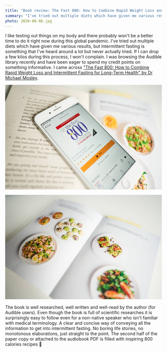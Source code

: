 ```yaml
---
title: "Book review: The Fast 800: How to Combine Rapid Weight Loss and Intermittent Fasting for Long-Term Health by Dr Michael Mosley"
summary: "I've tried out multiple diets which have given me various results, but intermittent fasting is something that I've heard around a lot but never actually tried. I was browsing the Audible library recently and have been eager to spend my credit points on something informative. I came across \"The Fast 800: How to Combine Rapid Weight Loss and Intermittent Fasting for Long-Term Health\" by Dr Michael Mosley."
photo: 2020-08-06.jpg
---
```


I like testing out things on my body and there probably won't be a better time to do it right now during this global pandemic. I've tried out multiple diets which have given me various results, but intermittent fasting is something that I've heard around a lot but never actually tried. If I can drop a few kilos during this process, I won't complain. I was browsing the Audible library recently and have been eager to spend my credit points on something informative. I came across ["The Fast 800: How to Combine Rapid Weight Loss and Intermittent Fasting for Long-Term Health" by Dr Michael Mosley](https://www.goodreads.com/book/show/43226870-the-fast-800).

![The Fast 800: How to Combine Rapid Weight Loss and Intermittent Fasting for Long-Term Health by Dr Michael Mosley](2020-08-06-1.jpg)

![The Fast 800: How to Combine Rapid Weight Loss and Intermittent Fasting for Long-Term Health by Dr Michael Mosley](2020-08-06-2.jpg)

The book is well researched, well written and well-read by the author (for Audible users). Even though the book is full of scientific researches it is surprisingly easy to follow even for a non-native speaker who isn't familiar with medical terminology. A clear and concise way of conveying all the information to get into intermittent fasting. No boring life stories, no monotonous elaborations, just straight to the point. The second half of the paper copy or attached to the audiobook PDF is filled with inspiring 800 calories recipes 🥗

